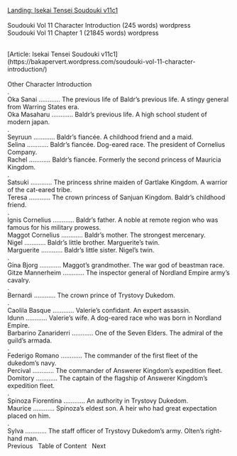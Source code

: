 [Landing: Isekai Tensei Soudouki v11c1](https://bakapervert.wordpress.com/2020/09/03/soudouki-v11c1/)
<br/><br/>
Soudouki Vol 11 Character Introduction (245 words) wordpress<br/>
Soudouki Vol 11 Chapter 1 (21845 words) wordpress<br/>
 
<br/>
[Article: Isekai Tensei Soudouki v11c1](https://bakapervert.wordpress.com/soudouki-vol-11-character-introduction/)
<br/><br/>
Other Character Introduction<br/>
.<br/>
Oka Sanai ………… The previous life of Baldr’s previous life. A stingy general from Warring States era.<br/>
Oka Masaharu ………… Baldr’s previous life. A high school student of modern japan.<br/>
.<br/>
Seyruun ………… Baldr’s fiancée. A childhood friend and a maid.<br/>
Selina ………… Baldr’s fiancée. Dog-eared race. The president of Cornelius Company.<br/>
Rachel ………… Baldr’s fiancée. Formerly the second princess of Mauricia Kingdom.<br/>
.<br/>
Satsuki ………… The princess shrine maiden of Gartlake Kingdom. A warrior of the cat-eared tribe.<br/>
Teresa ………… The crown princess of Sanjuan Kingdom. Baldr’s childhood friend.<br/>
.<br/>
Ignis Cornelius ………… Baldr’s father. A noble at remote region who was famous for his military prowess.<br/>
Maggot Cornelius ………… Baldr’s mother. The strongest mercenary.<br/>
Nigel ………… Baldr’s little brother. Marguerite’s twin.<br/>
Marguerite ………… Baldr’s little sister. Nigel’s twin.<br/>
.<br/>
Gina Bjorg ………… Maggot’s grandmother. The war god of beastman race.<br/>
Gitze Mannerheim ………… The inspector general of Nordland Empire army’s cavalry.<br/>
.<br/>
Bernardi ………… The crown prince of Trystovy Dukedom.<br/>
.<br/>
Caolila Basque ………… Valerie’s confidant. An expert assassin.<br/>
Idunn ………… Valerie’s wife. A dog-eared race who was born in Nordland Empire.<br/>
Barbarino Zanariderri ………… One of the Seven Elders. The admiral of the guild’s armada.<br/>
.<br/>
Federigo Romano ………… The commander of the first fleet of the dukedom’s navy.<br/>
Percival ………… The commander of Answerer Kingdom’s expedition fleet.<br/>
Domitory ………… The captain of the flagship of Answerer Kingdom’s expedition fleet.<br/>
.<br/>
Spinoza Fiorentina ………… An authority in Trystovy Dukedom.<br/>
Maurice ………… Spinoza’s eldest son. A heir who had great expectation placed on him.<br/>
.<br/>
Sylva ………… The staff officer of Trystovy Dukedom’s army. Olten’s right-hand man.<br/>
Previous   Table of Content   Next<br/>
 